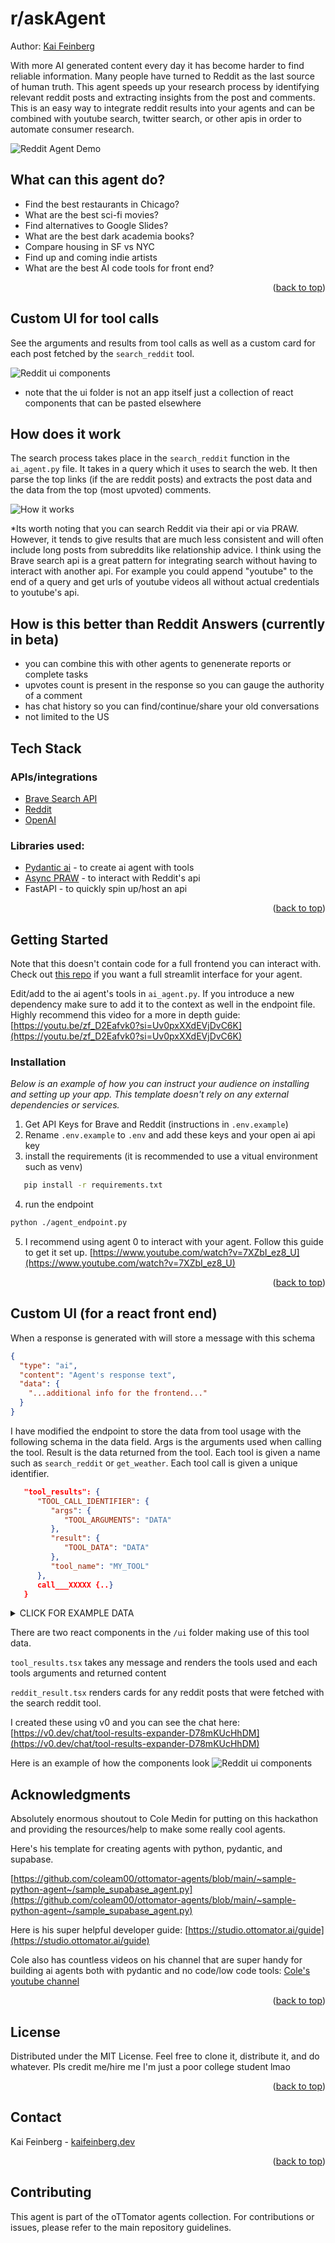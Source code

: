 <!-- Improved compatibility of back to top link: See: https://github.com/othneildrew/Best-README-Template/pull/73 -->
<a id="readme-top"></a>

# r/askAgent

Author: [Kai Feinberg](kaifeinberg.dev)

<!-- ABOUT THE PROJECT -->
With more AI generated content every day it has become harder to find reliable information. Many people have turned to Reddit as the last source of human truth. This agent speeds up your research process by identifying relevant reddit posts and extracting insights from the post and comments. This is an easy way to integrate reddit results into your agents and can be combined with youtube search, twitter search, or other apis in order to automate consumer research.

![Reddit Agent Demo](public/reddit_agent_demo.gif)


## What can this agent do?

* Find the best restaurants in Chicago?
* What are the best sci-fi movies?
* Find alternatives to Google Slides?
* What are the best dark academia books?
* Compare housing in SF vs NYC
* Find up and coming indie artists
* What are the best AI code tools for front end?

<p align="right">(<a href="#readme-top">back to top</a>)</p>


## Custom UI for tool calls

See the arguments and results from tool calls as well as a custom card for each post fetched by the `search_reddit` tool.

![Reddit ui components](public/reddit_ui_components.gif)

* note that the ui folder is not an app itself just a collection of react components that can be pasted elsewhere

## How does it work

The search process takes place in the `search_reddit` function in the `ai_agent.py` file. It takes in a query which it uses to search the web. It then parse the top links (if the are reddit posts) and extracts the post data and the data from the top (most upvoted) comments.

![How it works](public/how_it_works.png)


*Its worth noting that you can search Reddit via their api or via PRAW. However, it tends to give results that are much less consistent and will often include long posts from subreddits like relationship advice. I think using the Brave search api is a great pattern for integrating search without having to interact with another api. For example you could append "youtube" to the end of a query and get urls of youtube videos all without actual credentials to youtube's api.


## How is this better than Reddit Answers (currently in beta)

* you can combine this with other agents to genenerate reports or complete tasks
* upvotes count is present in the response so you can gauge the authority of a comment
* has chat history so you can find/continue/share your old conversations
* not limited to the US


## Tech Stack

### APIs/integrations
* [Brave Search API](https://brave.com/search/api/)
* [Reddit](https://www.reddit.com/dev/api/) 
* [OpenAI](https://platform.openai.com/docs/overview)

### Libraries used:

* [Pydantic ai](https://github.com/pydantic/pydantic-ai) - to create ai agent with tools
* [Async PRAW](https://asyncpraw.readthedocs.io/en/stable/index.html) - to interact with Reddit's api
* FastAPI - to quickly spin up/host an api


<p align="right">(<a href="#readme-top">back to top</a>)</p>



<!-- GETTING STARTED -->
## Getting Started

Note that this doesn't contain code for a full frontend you can interact with. Check out [this repo](https://github.com/kai-feinberg/reddit-agent) if you want a full streamlit interface for your agent.

Edit/add to the ai agent's tools in `ai_agent.py`. If you introduce a new dependency make sure to add it to the context as well in the endpoint file. Highly recommend this video for a more in depth guide: [https://youtu.be/zf_D2Eafvk0?si=Uv0pxXXdEVjDvC6K](https://youtu.be/zf_D2Eafvk0?si=Uv0pxXXdEVjDvC6K)


### Installation

_Below is an example of how you can instruct your audience on installing and setting up your app. This template doesn't rely on any external dependencies or services._

1. Get API Keys for Brave and Reddit (instructions in `.env.example`)
2. Rename `.env.example` to `.env` and add these keys and your open ai api key
3. install the requirements (it is recommended to use a vitual environment such as venv)
```sh
   pip install -r requirements.txt
```
4. run the endpoint
```sh 
python ./agent_endpoint.py
```
5. I recommend using agent 0 to interact with your agent. Follow this guide to get it set up. [https://www.youtube.com/watch?v=7XZbI_ez8_U](https://www.youtube.com/watch?v=7XZbI_ez8_U)


<p align="right">(<a href="#readme-top">back to top</a>)</p>

## Custom UI (for a react front end)
When a response is generated with will store a message with this schema

```json
{
  "type": "ai",
  "content": "Agent's response text",
  "data": {
    "...additional info for the frontend..."
  }
}
```

I have modified the endpoint to store the data from tool usage with the following schema in the data field. Args is the arguments used when calling the tool.
Result is the data returned from the tool. Each tool is given a name such as `search_reddit` or `get_weather`. Each tool call is given a unique identifier.

```json
   "tool_results": {
      "TOOL_CALL_IDENTIFIER": {
         "args": {
            "TOOL_ARGUMENTS": "DATA"
         },
         "result": {
            "TOOL_DATA": "DATA"
         },
         "tool_name": "MY_TOOL"
      },
      call___XXXXX {..}
   }
```

<!-- Start of Selection -->
<details>
  <summary>CLICK FOR EXAMPLE DATA</summary>

  ```json
  "tool_results": {
      "call_0tNO9fe3yKtsWQnM5jq406xr": {
        "args": {
          "query": "minecraft"
        },
        "result": {
          "subreddits": ["Minecraft", "MinecraftMemes", "MinecraftBuddies", "Minecraftbuilds", "teenagers"]
        },
        "tool_name": "find_subreddits"
      },
      "call_1xYZ9ab3cDtsWQnM5jq406yz": {
        "args": {
          "city": "New York",
          "date": "2023-05-15"
        },
        "result": {
          "temperature": 72,
          "conditions": "Partly cloudy",
          "humidity": 65
        },
        "tool_name": "get_weather"
      }
  }
  ```

</details>


There are two react components in the `/ui` folder making use of this tool data.

`tool_results.tsx` takes any message and renders the tools used and each tools arguments and returned content

`reddit_result.tsx` renders cards for any reddit posts that were fetched with the search reddit tool.

I created these using v0 and you can see the chat here: [https://v0.dev/chat/tool-results-expander-D78mKUcHhDM](https://v0.dev/chat/tool-results-expander-D78mKUcHhDM)

Here is an example of how the components look
![Reddit ui components](public/reddit_ui_components.gif)


<!-- ACKNOWLEDGMENTS -->
## Acknowledgments

Absolutely enormous shoutout to Cole Medin for putting on this hackathon and providing the resources/help to make some really cool agents.

Here's his template for creating agents with python, pydantic, and supabase.

[https://github.com/coleam00/ottomator-agents/blob/main/~sample-python-agent~/sample_supabase_agent.py](https://github.com/coleam00/ottomator-agents/blob/main/~sample-python-agent~/sample_supabase_agent.py)

Here is his super helpful developer guide:
[https://studio.ottomator.ai/guide](https://studio.ottomator.ai/guide)

Cole also has countless videos on his channel that are super handy for building ai agents both with pydantic and no code/low code tools:
[Cole's youtube channel](https://www.youtube.com/@ColeMedin)

<p align="right">(<a href="#readme-top">back to top</a>)</p>


<!-- LICENSE -->
## License

Distributed under the MIT License. Feel free to clone it, distribute it, and do whatever. Pls credit me/hire me I'm just a poor college student lmao

<p align="right">(<a href="#readme-top">back to top</a>)</p>



<!-- CONTACT -->
## Contact

Kai Feinberg - [kaifeinberg.dev](https://www.kaifeinberg.dev/)


<p align="right">(<a href="#readme-top">back to top</a>)</p>

## Contributing

This agent is part of the oTTomator agents collection. For contributions or issues, please refer to the main repository guidelines.





